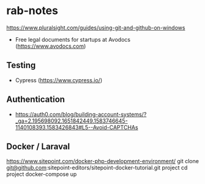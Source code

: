 # rab-notes

https://www.pluralsight.com/guides/using-git-and-github-on-windows

*  Free legal documents for startups at Avodocs (https://www.avodocs.com)

## Testing

* Cypress (https://www.cypress.io/)

## Authentication

* https://auth0.com/blog/building-account-systems/?_ga=2.195698092.1651842449.1583746645-1140108393.1583426843#L5--Avoid-CAPTCHAs

## Docker / Laraval

https://www.sitepoint.com/docker-php-development-environment/
git clone git@github.com:sitepoint-editors/sitepoint-docker-tutorial.git project
cd project
docker-compose up

